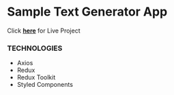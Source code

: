 # Sample Text Generator App

Click [**here**](https://BeyzaaKoroglu.github.io/React-TextGenerator/) for Live Project

### TECHNOLOGIES

- Axios
- Redux
- Redux Toolkit
- Styled Components
